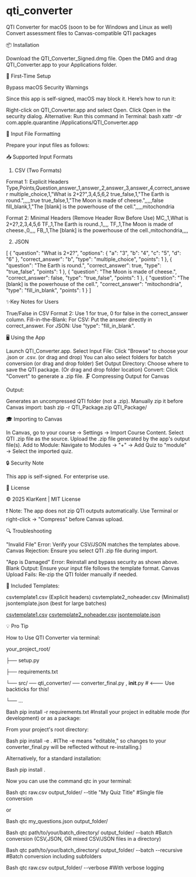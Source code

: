 # qti_converter
QTI Converter for macOS (soon to be for Windows and Linux as well)
Convert assessment files to Canvas-compatible QTI packages


📦 Installation

Download the QTI_Converter_Signed.dmg file.
Open the DMG and drag QTI_Converter.app to your Applications folder.


🚀 First-Time Setup

Bypass macOS Security Warnings

Since this app is self-signed, macOS may block it. Here’s how to run it:

Right-click on QTI_Converter.app and select Open.
Click Open in the security dialog.
Alternative: Run this command in Terminal:
bash
xattr -dr com.apple.quarantine /Applications/QTI_Converter.app  


📝 Input File Formatting

Prepare your input files as follows:


📥 Supported Input Formats

1. CSV (Two Formats)

Format 1: Explicit Headers
Type,Points,Question,answer_1,answer_2,answer_3,answer_4,correct_answer
multiple_choice,1,"What is 2+2?",3,4,5,6,2
true_false,1,"The Earth is round.",,,,,true
true_false,1,"The Moon is made of cheese.",,,,,false
fill_blank,1,"The [blank] is the powerhouse of the cell.",,,,,mitochondria

Format 2: Minimal Headers (Remove Header Row Before Use)
MC,,1,What is 2+2?,2,3,4,5,6
TF,,1,The Earth is round.,1,,,,
TF,,1,The Moon is made of cheese.,0,,,,
FB,,1,The [blank] is the powerhouse of the cell.,mitochondria,,,,

2. JSON

[
  {
    "question": "What is 2+2?",
    "options": { "a": "3", "b": "4", "c": "5", "d": "6" },
    "correct_answer": "b",
    "type": "multiple_choice",
    "points": 1
  },
  {
    "question": "The Earth is round.",
    "correct_answer": true,
    "type": "true_false",
    "points": 1
  },
  {
    "question": "The Moon is made of cheese.",
    "correct_answer": false,
    "type": "true_false",
    "points": 1
  },
  {
    "question": "The [blank] is the powerhouse of the cell.",
    "correct_answer": "mitochondria",
    "type": "fill_in_blank",
    "points": 1
  }
]


✨Key Notes for Users

True/False in CSV Format 2:
Use 1 for true, 0 for false in the correct_answer column.
Fill-in-the-Blank:
For CSV: Put the answer directly in correct_answer.
For JSON: Use "type": "fill_in_blank".


🖥️ Using the App

Launch QTI_Converter.app.
Select Input File: Click "Browse" to choose your .json or .csv. (or drag and drop)
You can also select folders for batch conversion (or drag and drop folder)
Set Output Directory: Choose where to save the QTI package. (Or drag and drop folder location)
Convert: Click "Convert" to generate a .zip file.
🗜️ Compressing Output for Canvas

Output:

Generates an uncompressed QTI folder (not a .zip).
Manually zip it before Canvas import:
bash
zip -r QTI_Package.zip QTI_Package/


🎓 Importing to Canvas

In Canvas, go to your course → Settings → Import Course Content.
Select QTI .zip file as the source.
Upload the .zip file generated by the app's output file(s).
Add to Module:
Navigate to Modules → "+" → Add Quiz to "module" → Select the imported quiz.


🔒 Security Note

This app is self-signed. For enterprise use.


📜 License

© 2025 KlarKent | MIT License


❗ Note: The app does not zip QTI outputs automatically. Use Terminal or right-click → "Compress" before Canvas upload.

🔍 Troubleshooting

"Invalid File" Error: Verify your CSV/JSON matches the templates above.
Canvas Rejection: Ensure you select QTI .zip file during import.

"App is Damaged" Error: Reinstall and bypass security as shown above.
Blank Output: Ensure your input file follows the template format.
Canvas Upload Fails: Re-zip the QTI folder manually if needed.


📎 Included Templates:

csvtemplate1.csv (Explicit headers)
csvtemplate2_noheader.csv (Minimalist)
jsontemplate.json (best for large batches)


[csvtemplate1.csv](https://github.com/user-attachments/files/20534238/csvtemplate1.csv)
[csvtemplate2_noheader.csv](https://github.com/user-attachments/files/20534240/csvtemplate2_noheader.csv)
[jsontemplate.json](https://github.com/user-attachments/files/20534241/jsontemplate.json)

💡 Pro Tip

How to Use QTI Converter via terminal:

your_project_root/

├── setup.py

├── requirements.txt

  └── src/
    ── qti_converter/
     ── converter_final.py
      , __init__.py # <--- Use backticks for this!
      
   └── ...


Bash
pip install -r requirements.txt  #Install your project in editable mode (for development) or as a package:

From your project's root directory:

Bash
pip install -e .  #(The -e means "editable," so changes to your converter_final.py will be reflected without re-installing.)

Alternatively, for a standard installation:

Bash
pip install .

Now you can use the command qtc in your terminal:

Bash
qtc raw.csv output_folder/ --title "My Quiz Title"  #Single file conversion

or

Bash
qtc my_questions.json output_folder/

Bash
qtc path/to/your/batch_directory/ output_folder/ --batch  #Batch conversion (CSV,JSON, OR mixed CSV/JSON files in a directory)

Bash
qtc path/to/your/batch_directory/ output_folder/ --batch --recursive  #Batch conversion including subfolders

Bash
qtc raw.csv output_folder/ --verbose  #With verbose logging
